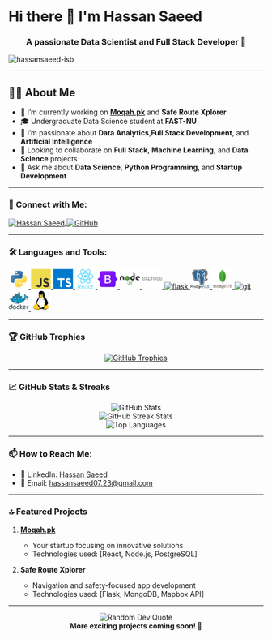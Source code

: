 # Hi there 👋 I'm Hassan Saeed

<h3 align="center">A passionate Data Scientist and Full Stack Developer 🚀</h3>

<p align="left">
  <img src="https://komarev.com/ghpvc/?username=hassansaeed-isb&label=Profile%20views&color=0e75b6&style=flat" alt="hassansaeed-isb" />
</p>

---

## 👨‍💻 About Me

- 🔭 I’m currently working on **[Moqah.pk](https://moqah.pk)** and **Safe Route Xplorer**
- 🎓 Undergraduate Data Science student at **FAST-NU**
- 🌱 I’m passionate about **Data Analytics**,**Full Stack Development**, and **Artificial Intelligence**
- 👯 Looking to collaborate on **Full Stack**, **Machine Learning**, and **Data Science** projects
- 💬 Ask me about **Data Science**, **Python Programming**, and **Startup Development**

---

### 🤝 Connect with Me:
<p align="left">
  <a href="https://www.linkedin.com/in/hassan-saeed-47545b248/" target="blank">
    <img align="center" src="https://raw.githubusercontent.com/rahuldkjain/github-profile-readme-generator/master/src/images/icons/Social/linked-in-alt.svg" alt="Hassan Saeed" height="30" width="40" />
  </a>
  <a href="https://github.com/hassansaeed-isb" target="blank">
    <img align="center" src="https://cdn-icons-png.flaticon.com/512/25/25231.png" alt="GitHub" height="30" width="40" />
  </a>
</p>

---

### 🛠️ Languages and Tools:
<p align="left">
  <!-- Programming Languages -->
  <a href="https://www.python.org" target="_blank" rel="noreferrer">
    <img src="https://raw.githubusercontent.com/devicons/devicon/master/icons/python/python-original.svg" alt="python" width="40" height="40"/>
  </a>
  <a href="https://developer.mozilla.org/en-US/docs/Web/JavaScript" target="_blank" rel="noreferrer">
    <img src="https://raw.githubusercontent.com/devicons/devicon/master/icons/javascript/javascript-original.svg" alt="javascript" width="40" height="40"/>
  </a>
  <a href="https://www.typescriptlang.org/" target="_blank" rel="noreferrer">
    <img src="https://raw.githubusercontent.com/devicons/devicon/master/icons/typescript/typescript-original.svg" alt="typescript" width="40" height="40"/>
  </a>
  
  <!-- Frontend -->
  <a href="https://reactjs.org/" target="_blank" rel="noreferrer">
    <img src="https://raw.githubusercontent.com/devicons/devicon/master/icons/react/react-original-wordmark.svg" alt="react" width="40" height="40"/>
  </a>
  <a href="https://getbootstrap.com/" target="_blank" rel="noreferrer">
    <img src="https://raw.githubusercontent.com/devicons/devicon/master/icons/bootstrap/bootstrap-original.svg" alt="bootstrap" width="40" height="40"/>
  </a>
  
  <!-- Backend -->
  <a href="https://nodejs.org" target="_blank" rel="noreferrer">
    <img src="https://raw.githubusercontent.com/devicons/devicon/master/icons/nodejs/nodejs-original-wordmark.svg" alt="nodejs" width="40" height="40"/>
  </a>
  <a href="https://expressjs.com" target="_blank" rel="noreferrer">
    <img src="https://raw.githubusercontent.com/devicons/devicon/master/icons/express/express-original-wordmark.svg" alt="express" width="40" height="40"/>
  </a>
  <a href="https://flask.palletsprojects.com/" target="_blank" rel="noreferrer">
    <img src="https://www.vectorlogo.zone/logos/pocoo_flask/pocoo_flask-icon.svg" alt="flask" width="40" height="40"/>
  </a>
  
  <!-- Databases -->
  <a href="https://www.postgresql.org" target="_blank" rel="noreferrer">
    <img src="https://raw.githubusercontent.com/devicons/devicon/master/icons/postgresql/postgresql-original-wordmark.svg" alt="postgresql" width="40" height="40"/>
  </a>
  <a href="https://www.mongodb.com/" target="_blank" rel="noreferrer">
    <img src="https://raw.githubusercontent.com/devicons/devicon/master/icons/mongodb/mongodb-original-wordmark.svg" alt="mongodb" width="40" height="40"/>
  </a>
  
  <!-- Tools -->
  <a href="https://git-scm.com/" target="_blank" rel="noreferrer">
    <img src="https://www.vectorlogo.zone/logos/git-scm/git-scm-icon.svg" alt="git" width="40" height="40"/>
  </a>
  <a href="https://www.docker.com/" target="_blank" rel="noreferrer">
    <img src="https://raw.githubusercontent.com/devicons/devicon/master/icons/docker/docker-original-wordmark.svg" alt="docker" width="40" height="40"/>
  </a>
  <a href="https://www.linux.org/" target="_blank" rel="noreferrer">
    <img src="https://raw.githubusercontent.com/devicons/devicon/master/icons/linux/linux-original.svg" alt="linux" width="40" height="40"/>
  </a>
</p>

---

### 🏆 GitHub Trophies
<p align="center">
  <a href="https://github.com/ryo-ma/github-profile-trophy">
    <img src="https://github-profile-trophy.vercel.app/?username=hassansaeed-isb&theme=radical&no-frame=false&no-bg=false&margin-w=4&margin-h=4" alt="GitHub Trophies"/>
  </a>
</p>

---

### 📈 GitHub Stats & Streaks

<div align="center">
  <img src="https://github-readme-stats.vercel.app/api?username=hassansaeed-isb&show_icons=true&locale=en&theme=radical&hide_border=false&include_all_commits=true&count_private=true" alt="GitHub Stats" />
</div>

<div align="center">
  <img src="https://github-readme-streak-stats.herokuapp.com/?user=hassansaeed-isb&theme=radical&hide_border=false" alt="GitHub Streak Stats"/>
</div>

<div align="center">
  <img src="https://github-readme-stats.vercel.app/api/top-langs/?username=hassansaeed-isb&theme=radical&hide_border=false&include_all_commits=true&count_private=true&layout=compact" alt="Top Languages" />
</div>

---

### 📫 How to Reach Me:
- 💼 LinkedIn: [Hassan Saeed](https://www.linkedin.com/in/hassan-saeed-47545b248/)
- 📧 Email: hassansaeed07.23@gmail.com

---

### 🔝 Featured Projects
1. **[Moqah.pk](https://moqah.pk)**
   - Your startup focusing on innovative solutions
   - Technologies used: [React, Node.js, PostgreSQL]

2. **Safe Route Xplorer**
   - Navigation and safety-focused app development
   - Technologies used: [Flask, MongoDB, Mapbox API]

---

<div align="center">
  <img src="https://quotes-github-readme.vercel.app/api?type=horizontal&theme=radical" alt="Random Dev Quote"/>
</div>

<div align="center">
  <b>More exciting projects coming soon! 🚀</b>
</div>
